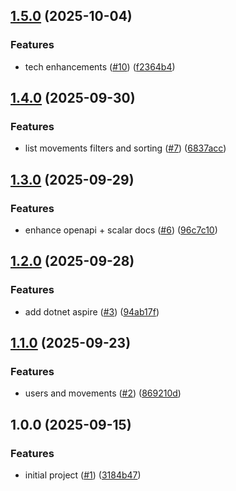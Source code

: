 ## [1.5.0](https://github.com/gabbium/fintrack/compare/v1.4.0...v1.5.0) (2025-10-04)

### Features

* tech enhancements ([#10](https://github.com/gabbium/fintrack/issues/10)) ([f2364b4](https://github.com/gabbium/fintrack/commit/f2364b4dc4fb048adb58a266c474d7061788c0b6))

## [1.4.0](https://github.com/gabbium/fintrack/compare/v1.3.0...v1.4.0) (2025-09-30)

### Features

* list movements filters and sorting ([#7](https://github.com/gabbium/fintrack/issues/7)) ([6837acc](https://github.com/gabbium/fintrack/commit/6837acce89c1255902d1ba8cb4c816278f6d2d86))

## [1.3.0](https://github.com/gabbium/fintrack/compare/v1.2.0...v1.3.0) (2025-09-29)

### Features

* enhance openapi + scalar docs ([#6](https://github.com/gabbium/fintrack/issues/6)) ([96c7c10](https://github.com/gabbium/fintrack/commit/96c7c1034b9458c9f1ada4c92c4fdbb3ab3cbd1d))

## [1.2.0](https://github.com/gabbium/fintrack/compare/v1.1.0...v1.2.0) (2025-09-28)

### Features

* add dotnet aspire ([#3](https://github.com/gabbium/fintrack/issues/3)) ([94ab17f](https://github.com/gabbium/fintrack/commit/94ab17fadf56f93a5fa519bc24c73002f1afbbf0))

## [1.1.0](https://github.com/gabbium/fintrack/compare/v1.0.0...v1.1.0) (2025-09-23)

### Features

* users and movements ([#2](https://github.com/gabbium/fintrack/issues/2)) ([869210d](https://github.com/gabbium/fintrack/commit/869210d488947ec3f58f04ac87e84341eb5a6129))

## 1.0.0 (2025-09-15)

### Features

* initial project ([#1](https://github.com/gabbium/fintrack/issues/1)) ([3184b47](https://github.com/gabbium/fintrack/commit/3184b47ff40595702415cc2f1ee385b3d753386e))
